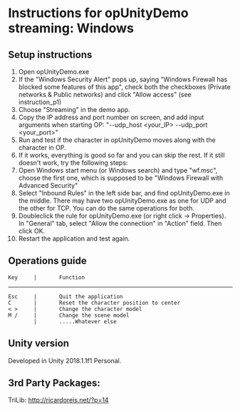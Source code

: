 # Instructions for opUnityDemo streaming: Windows


## Setup instructions
1. Open opUnityDemo.exe
2. If the "Windows Security Alert" pops up, saying "Windows Firewall has blocked some features of this app", check both the checkboxes (Private networks & Public networks) and click "Allow access" (see instruction_p1)
3. Choose "Streaming" in the demo app. 
4. Copy the IP address and port number on screen, and add input arguments when starting OP: "--udp_host <your_IP> --udp_port <your_port>"
5. Run and test if the character in opUnityDemo moves along with the character in OP. 
6. If it works, everything is good so far and you can skip the rest. If it still doesn't work, try the following steps:
7. Open Windows start menu (or Windows search) and type "wf.msc", choose the first one, which is supposed to be "Windows Firewall with Advanced Security"
8. Select "Inbound Rules" in the left side bar, and find opUnityDemo.exe in the middle. There may have two opUnityDemo.exe as one for UDP and the other for TCP. You can do the same operations for both. 
9. Doubleclick the rule for opUnityDemo.exe (or right click -> Properties). In "General" tab, select "Allow the connection" in "Action" field. Then click OK. 
10. Restart the application and test again. 

## Operations guide
	Key		|		Function
-----------------------------------------------------
	Esc		|		Quit the application
	C 		|		Reset the character position to center
	< >		|		Change the character model
	M /		|		Change the scene model
			|		.....Whatever else

## Unity version
Developed in Unity 2018.1.1f1 Personal.

## 3rd Party Packages:
TriLib: http://ricardoreis.net/?p=14